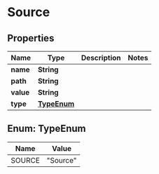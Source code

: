 

# Source

## Properties

Name | Type | Description | Notes
------------ | ------------- | ------------- | -------------
**name** | **String** |  | 
**path** | **String** |  | 
**value** | **String** |  | 
**type** | [**TypeEnum**](#TypeEnum) |  | 



## Enum: TypeEnum

Name | Value
---- | -----
SOURCE | &quot;Source&quot;



